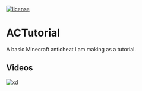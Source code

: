 [![license](https://img.shields.io/badge/License-GPL%20v3-blue.svg)](LICENSE)

# ACTutorial
A basic Minecraft anticheat I am making as a tutorial.

## Videos
[![xd](http://img.youtube.com/vi/l35kztmXW5c/0.jpg)](http://www.youtube.com/watch?v=l35kztmXW5c)